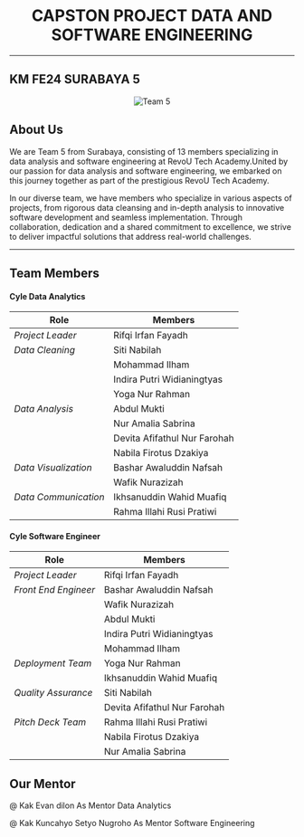 <h1 style="text-align: center;">CAPSTON PROJECT DATA AND SOFTWARE ENGINEERING</h2>
<hr>
<h2>KM FE24 SURABAYA 5</h2>

<div align="center">
  <img src="assets/ilogo.png" alt="Team 5"/>
</div>
</div>
<h2>About Us</h2>
<p>We are Team 5 from Surabaya, consisting of 13 members specializing in data analysis and software engineering at RevoU Tech Academy.United by our passion for data analysis and software engineering, we embarked on this journey together as part of the prestigious RevoU Tech Academy.</p>
<p>In our diverse team, we have members who specialize in various aspects of projects, from rigorous data cleansing and in-depth analysis to innovative software development and seamless implementation. Through collaboration, dedication and a shared commitment to excellence, we strive to deliver impactful solutions that address real-world challenges.</p>

<hr>
<h2>Team Members</h2>

#### Cyle Data Analytics 

| Role                 | Members                              |
|----------------------|--------------------------------------|
| *Project Leader*     | Rifqi Irfan Fayadh                   |
| *Data Cleaning*      | Siti Nabilah                         |
|                      | Mohammad Ilham                       |
|                      | Indira Putri Widianingtyas           |
|                      | Yoga Nur Rahman                      |
| *Data Analysis*      | Abdul Mukti                          |
|                      | Nur Amalia Sabrina                   |
|                      | Devita Afifathul Nur Farohah         |
|                      | Nabila Firotus Dzakiya               |
| *Data Visualization* | Bashar Awaluddin Nafsah              |
|                      | Wafik Nurazizah                      |
| *Data Communication* | Ikhsanuddin Wahid Muafiq             |
|                      | Rahma Illahi Rusi Pratiwi            |

#### Cyle Software Engineer 

| Role                 | Members                              |
|----------------------|--------------------------------------|
| *Project Leader*     | Rifqi Irfan Fayadh                   |
| *Front End Engineer* | Bashar Awaluddin Nafsah              |
|                      | Wafik Nurazizah                      |
|                      | Abdul Mukti                          |
|                      | Indira Putri Widianingtyas           |
|                      | Mohammad Ilham                       |
| *Deployment Team*    | Yoga Nur Rahman                      |
|                      | Ikhsanuddin Wahid Muafiq             |
| *Quality Assurance*  | Siti Nabilah                         |
|                      | Devita Afifathul Nur Farohah         |
| *Pitch Deck Team*    | Rahma Illahi Rusi Pratiwi            |
|                      | Nabila Firotus Dzakiya               |
|                      | Nur Amalia Sabrina                   |

<h2>Our Mentor</h2>
<p>@ Kak Evan dilon As Mentor Data Analytics</p>
<p>@ Kak Kuncahyo Setyo Nugroho As Mentor Software Engineering</p>
